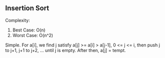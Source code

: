 ## Insertion Sort

Complexity: 
1. Best Case: O(n)
2. Worst Case: O(n^2)

Simple. For a[i], we find j satisfy a[j] >= a[i] > a[j-1], 0 <= j <= i, then push j to j+1, j+1 to j+2, ... until j is empty. After then, a[j] = tempt.